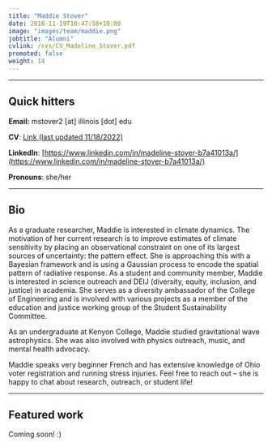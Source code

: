 ```yaml
---
title: "Maddie Stover"
date: 2018-11-19T10:47:58+10:00
image: "images/team/maddie.png"
jobtitle: "Alumni"
cvlink: /cvs/CV_Madeline_Stover.pdf
promoted: false
weight: 14
---
```


---
## Quick hitters

**Email:** mstover2 [at] illinois [dot] edu 

**CV**: [Link (last updated 11/18/2022)](/cvs/CV_Madeline_Stover.pdf)

**LinkedIn**: [https://www.linkedin.com/in/madeline-stover-b7a41013a/](https://www.linkedin.com/in/madeline-stover-b7a41013a/)

**Pronouns**: she/her

---
## Bio
As a graduate researcher, Maddie is interested in climate dynamics. The motivation of her current research is to improve estimates of climate sensitivity by placing an observational constraint on one of its largest sources of uncertainty: the pattern effect. She is approaching this with a Bayesian framework and is using a Gaussian process to encode the spatial pattern of radiative response. As a student and community member, Maddie is interested in science outreach and DEIJ (diversity, equity, inclusion, and justice) in academia. She serves as a diversity ambassador of the College of Engineering and is involved with various projects as a member of the education and justice working group of the Student Sustainability Committee.

As an undergraduate at Kenyon College, Maddie studied gravitational wave astrophysics. She was also involved with physics outreach, music, and mental health advocacy.

Maddie speaks very beginner French and has extensive knowledge of Ohio voter registration and running stress injuries. Feel free to reach out – she is happy to chat about research, outreach, or student life!


---
## Featured work
Coming soon! :)
